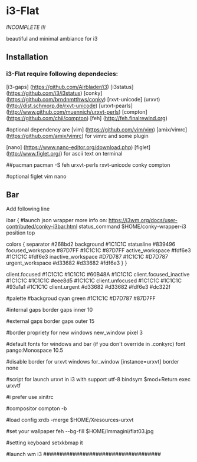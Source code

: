 # **i3-Flat**

*INCOMPLETE !!!*

beautiful and minimal ambiance for i3

## Installation 

### i3-Flat require following dependecies:

[i3-gaps] (https://github.com/Airblader/i3) 
[i3status] (https://github.com/i3/i3status) 
[conky] (https://github.com/brndnmtthws/conky)
[rxvt-unicode] (urxvt) (http://dist.schmorp.de/rxvt-unicode) 
[urxvt-pearls] (http://www.github.com/muennich/urxvt-perls)
[compton] (https://github.com/chjj/compton)
[feh] (http://feh.finalrewind.org)


#optional dependency are
[vim] (https://github.com/vim/vim)
[amix/vimrc] (https://github.com/amix/vimrc) for vimrc and some plugin

[nano] (https://www.nano-editor.org/download.php)
[figlet] (http://www.figlet.org/) for ascii text on terminal


##pacman
pacman -S feh urxvt-perls rxvt-unicode conky compton 

#optional
figlet vim nano 


## Bar
Add following line 

ibar {
    #launch json wrapper more info on: https://i3wm.org/docs/user-contributed/conky-i3bar.html
    status_command $HOME/conky-wrapper-i3
	position top

  colors {
    separator #268bd2
    background #1C1C1C
    statusline #839496
    focused_workspace #87D7FF #1C1C1C #87D7FF
    active_workspace #fdf6e3 #1C1C1C #fdf6e3
    inactive_workspace #D7D787 #1C1C1C #D7D787 
    urgent_workspace #d33682 #d33682 #fdf6e3
  }
}

client.focused #1C1C1C #1C1C1C #60B48A #1C1C1C 
client.focused_inactive #1C1C1C #1C1C1C #eee8d5 #1C1C1C
client.unfocused #1C1C1C #1C1C1C #93a1a1 #1C1C1C
client.urgent #d33682 #d33682 #fdf6e3 #dc322f

#palette
#backgroud  cyan    green
#1C1C1C   #D7D787  #87D7FF

#internal gaps border
gaps inner 10

#external gaps border
gaps outer 15

#border propriety for new windows
new_window pixel 3

#default fonts for windows and bar (if you don't override in .conkyrc)
font pango:Monospace 10.5

#disable border for urxvt windows 
for_window [instance=urxvt] border none

#script for launch urxvt in i3 with support utf-8
bindsym $mod+Return exec urxvtf


#i prefer use xinitrc

#compositor
compton -b

#load config
xrdb -merge $HOME/Xresources-urxvt

#set your wallpaper
feh --bg-fill $HOME/Immagini/flat03.jpg

#setting keyboard 
setxkbmap it

#launch wm
i3
####################################


